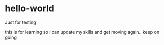 # hello-world
Just for testing


this is for learning so I can update my skills and get moving again..
keep on going
